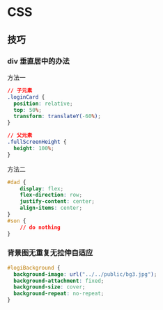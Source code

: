 # CSS

## 技巧

### div 垂直居中的办法

方法一

```css
// 子元素
.loginCard {
  position: relative;
  top: 50%;
  transform: translateY(-60%);
}

// 父元素
.fullScreenHeight {
  height: 100%;
}
```

方法二

```css
#dad {
    display: flex;
    flex-direction: row;
    justify-content: center;
    align-items: center;
}
#son {
    // do nothing
}
```



### 背景图无重复无拉伸自适应

```css
#logiBackground {
  background-image: url("../../public/bg3.jpg");
  background-attachment: fixed;
  background-size: cover;
  background-repeat: no-repeat;
}
```

